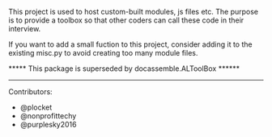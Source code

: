 This project is used to host custom-built modules, js files etc. The purpose is to provide a toolbox so that other coders can call these code in their interview.

If you want to add a small fuction to this project, consider adding it to the existing misc.py to avoid creating too many module files.

***** This package is superseded by docassemble.ALToolBox ******

--------------------------
Contributors:  
* @plocket  
* @nonprofittechy
* @purplesky2016
